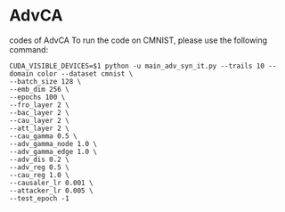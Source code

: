 # AdvCA
 codes of AdvCA
 To run the code on CMNIST, please use the following command:
 ```
 CUDA_VISIBLE_DEVICES=$1 python -u main_adv_syn_it.py --trails 10 --domain color --dataset cmnist \
--batch_size 128 \
--emb_dim 256 \
--epochs 100 \
--fro_layer 2 \
--bac_layer 2 \
--cau_layer 2 \
--att_layer 2 \
--cau_gamma 0.5 \
--adv_gamma_node 1.0 \
--adv_gamma_edge 1.0 \
--adv_dis 0.2 \
--adv_reg 0.5 \
--cau_reg 1.0 \
--causaler_lr 0.001 \
--attacker_lr 0.005 \
--test_epoch -1
```
 

